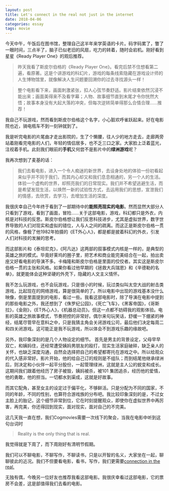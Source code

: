 ```yaml
---
layout: post
title: Let's connect in the real not just in the internet
date: 2018-04-06 
categories: essay
tags: movie
---
```


今天中午，午饭后在图书馆，整理自己这半年来学英语的卡片。码字码累了，瞥了一眼时间，三点半了，脑子已似老旧的风扇，吃力的转着，随时会宕机。刚好看到星星《Ready Player One》的观后推荐。

> 昨天我看了斯皮尔伯格的《Ready Player One》。看完后禁不住想看第二遍，看原著。这是个讲游戏的科幻片，游戏的每条线索隐藏在游戏设计师的人生博物馆里，就像解决人生问题要回溯你的过去寻找源头一样！

> 整个电影看下来，画面刺激紧张，扣人心弦节奏舒适。影片结束依然沉浸不能出来；画面美得来不及看字幕；人物、故事细节直到末尾才令你恍然大悟；故事本身没有大起大落的冲突，但每次逆转简单得那么合情合理……推荐！

我自己不玩游戏，然而看到斯皮尔伯格这个名字，小心脏欢呼雀跃起来。好在电影院也近，骑电瓶车不到一刻钟就到了。

我是听完电影的片尾曲才走出影院的，生了个懒腰，往人少的地方走去，走廊两旁站着刚看完电影的人们，年轻的情侣居多，也不乏三口之家。大家脸上泛着蓝光，注视着手机。此刻我们眼前的**手机**又何尝不是影片中的**绿洲游戏**呢？

我再次想到了麦基的话：
> 我们去看电影，进入一个令人痴迷的新世界，去设身处地的体验一份初看起来似乎并不同于我们，而其内心却又和我们息息相通的，另一个人的生活。体验一个虚构的世界，却照亮我们的日常现实。我们并不希望逃避生活，而是希望发现生活，以焕然一新的试验性方式，去运用我们的思想，宣泄我们的情感，去欣赏，去学习，去增加生活的深度。

我很庆幸自己今年终于看到了一部期待中的**能照亮现实的电影**。然而显然大部分人只看到了游戏，看到了画面，冒险……关于这部电影，游戏，科幻都只是外衣，内核是对科技的反思。斯皮尔伯格想让我们反思科技进步，尤其是虚拟世界，数字世界导致的人们对现实和虚拟的错位，人与人之间的疏离。而这正是斯皮尔伯格一贯的风格，像极了他1982年拍摄的《ET外心人》，都是都是披着科幻的外衣，引发人们对科技的发展的思考。

而这部影片和《泰坦尼克》，《阿凡达》这两部的叙事模式内核是一样的，是典型的英雄之旅的模式。毕竟好莱坞的圈子里，把艺术和商业能完美结合在一起，拍出卖座又好看电影的导演不多。卡梅隆和斯皮尔伯格是里面的佼佼者。其实这是斯皮尔伯格一贯的主张和风格。如果你看过他早期的《拯救大兵瑞恩》和《辛德勒的名单》，就更能体会这种坚硬的外壳下，隐藏的人文主义情怀。

我不怎么玩游戏，也不会玩游戏，只是很小的时候，玩过类似叫太空大战的射击类游戏，比起现在的网络游戏，算是很简单的了。所以电影中出现的游戏基本没什么映像，倒是里面提到的电影，看过一些。我看这部电影时，除了导演在电影中提到的那些电影之外，我还想到了《侏罗纪公园》，《死亡飞车》，《黑客帝国》，《哥斯拉》，《金刚》，《ET外心人》，《机器总动员》。但这一点都不妨碍我的观影体验。电影的英雄之旅故事模式，节奏把控的非常好。偶尔来句玩笑话，舒缓一下绷紧的神经，结尾尽管早在意料之中，只是我猜主角会关闭游戏公司，最后他们决定每周二和四关闭游戏。这可能正是我不玩游戏，所以体会不到游戏乐趣的缘故吧。

另外，我印象深刻的是几个人物设定的细节。
首先是男主的背景设定，父母早早双亡，和姨妈住，还经常遭受姨妈男朋友的殴打，现实生活家庭破碎，缺乏亲人的关怀，也缺乏深度沟通，自然会选择把自己的希望都寄托在游戏之中。所以给观众的代入感非常好。影片开始，他的给自己订的规则是不组队；而到结尾他继承绿洲后，则决定和小伙伴一起平分股份，一起管理绿洲，这就是主人公的蜕变和成长。这期间我们跟着他经历了房子被毁，姨妈被杀，被101 集团追杀，经历他的爱情，他的勇敢，他的担当。一切都水到渠成，这就是好故事。

而其它配角，甚至女主的设定过于偏平化，不够鲜活。只是分配为不同的国家，不同的年龄，不同的性别，也算符合游戏族的分布吧。我比较印象深刻的是，不过女主脸上的胎记，这个细节非常到位，它在时刻提醒观众，即使你在虚拟世界中再厉害，再完美，你还得回到现实，面对现实，面对自己的不完美。

这几天我一直在想，我们Cogmovies需要一次线下的聚会，当我在电影中听到这句台词时
> Reality is the only thing that is real.

我觉得就是下周了，而下周刚好有清明节假期。

我们可以不聊电影，不聊写作，不聊读书，只是以开智的名义，大家坐在一起，聊聊彼此的近况。我们不但要看电影，看书，写作，我们更需要[connection in the real.](https://c.open.163.com/mob/video.htm?plid=M8GV1NMA7&mid=M8H1B65DO#share-mob)

无独有偶，今晚另一位好友也推荐我看这部电影。我很庆幸看过这部电影，它的票房不会差，这是部值得我们去看的电影。